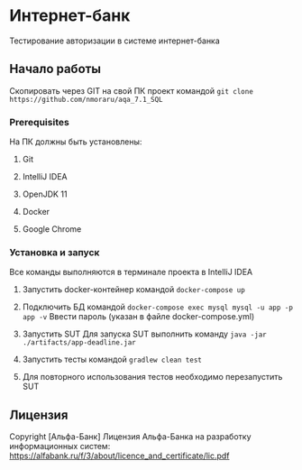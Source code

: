 # Интернет-банк 

Тестирование авторизации в системе интернет-банка

## Начало работы

Скопировать через GIT на свой ПК проект командой `git clone https://github.com/nmoraru/aqa_7.1_SQL`

### Prerequisites

На ПК должны быть установлены:

1. Git

2. IntelliJ IDEA

3. OpenJDK 11

4. Docker 

5. Google Chrome

### Установка и запуск

Все команды выполняются в терминале проекта в IntelliJ IDEA

1. Запустить docker-контейнер командой 
`docker-compose up`

2. Подключить БД командой 
`docker-compose exec mysql mysql -u app -p app -v`
Ввести пароль (указан в файле docker-compose.yml)

3. Запустить SUT
Для запуска SUT выполнить команду 
`java -jar ./artifacts/app-deadline.jar`

4. Запустить тесты командой `gradlew clean test`
 
5. Для повторного использования тестов необходимо перезапустить SUT 

## Лицензия

Copyright [Альфа-Банк] 
Лицензия Альфа-Банка на разработку информационных систем:
https://alfabank.ru/f/3/about/licence_and_certificate/lic.pdf